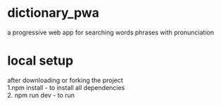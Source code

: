 # dictionary_pwa
a progressive web app for searching words phrases with pronunciation 
# local setup
after downloading or forking the project   
1.npm install - to install all dependencies    
2. npm run dev - to run     
